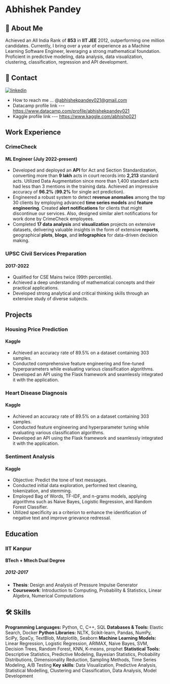 
# Abhishek Pandey

## 🚀 About Me
Achieved an All India Rank of **853** in **IIT JEE** 2012, outperforming one million candidates. Currently, I bring over a year of experience as a Machine Learning Software Engineer, leveraging a strong mathematical foundation. Proficient in predictive modeling, data analysis, data visualization, clustering, classification, regression and API development.


## 🔗 Contact
[![linkedin](https://img.shields.io/badge/linkedin-0A66C2?style=for-the-badge&logo=linkedin&logoColor=white)](https://www.linkedin.com/in/abhishp021/)



- How to reach me ... @abhishekpandey021@gmail.com
- Datacamp profile link --- https://www.datacamp.com/profile/abhishekpandey021
- Kaggle profile link --- https://www.kaggle.com/abhishp021

## Work Experience

### CrimeCheck 
#### ML Engineer (July 2022-present)

- Developed and deployed an **API** for Act and Section Standardization, converting more than **9 lakh** acts in court records into **2,213** standard acts. Utilized Data Augmentation since more than 1,400 standard acts had less than 3 mentions in the training data. Achieved an impressive accuracy of **96.2%** (**99.2%** for single act prediction).
- Engineered a robust system to detect **revenue anomalies** among the top 30 clients by employing advanced **time series models** and **feature engineering**. Created **alert notifications** for clients that might discontinue our services. Also, designed similar alert notifications for work done by CrimeCheck employees.
- Completed **17 data analysis** and **visualization** projects on extensive datasets, delivering valuable insights in the form of extensive **reports**, geographical **plots**, **blogs**, and **infographics** for data-driven decision making.

### UPSC Civil Services Preparation
#### 2017-2022

- Qualified for CSE Mains twice (99th percentile).
- Achieved a deep understanding of mathematical concepts and their practical applications.
- Developed strong analytical and critical thinking skills through an extensive study of diverse subjects.


## Projects

### Housing Price Prediction
#### Kaggle

- Achieved an accuracy rate of 89.5% on a dataset containing 303 samples.
- Conducted comprehensive feature engineering and fine-tuned hyperparameters while evaluating various classification algorithms.
- Developed an API using the Flask framework and seamlessly integrated it with the application.

### Heart Disease Diagnosis
#### Kaggle

- Achieved an accuracy rate of 89.5% on a dataset containing 303 samples.
- Conducted feature engineering and hyperparameter tuning while evaluating various classification algorithms.
- Developed an API using the Flask framework and seamlessly integrated it with the application.

### Sentiment Analysis
#### Kaggle

- Objective: Predict the tone of text messages.
- Conducted initial data exploration, performed text cleaning, tokenization, and stemming.
- Employed Bag of Words, TF-IDF, and n-grams models, applying algorithms such as Naive Bayes, Logistic Regression, and Random Forest Classifier.
- Utilized specificity as a criterion to enhance the identification of negative text and improve grievance redressal.
## Education
### IIT Kanpur
#### BTech + Mtech Dual Degree
##### 2012-2017

- **Thesis**: Design and Analysis of Pressure Impulse Generator
- **Coursework**: Introduction to Computing, Probability & Statistics, Linear Algebra, Numerical Computations
## 🛠 Skills

**Programming Languages:** Python, C, C++, SQL
**Databases & Tools:** Elastic Search, Docker
**Python Libraries:** NLTK, Scikit-learn, Pandas, NumPy, SciPy, SpaCy, TextBlob, Matplotlib, Seaborn
**Machine Learning Models:** Linear Regression, Logistic Regression, ARIMAX, Naive Bayes, SVM, Decision Trees, Random Forest, KNN, K-means, prophet
**Statistical Tools:** Descriptive Statistics, Predictive Modeling, Bayesian Statistics, Probability Distributions, Dimensionality Reduction, Sampling Methods, Time Series Modeling, A/B Testing
**Key skills**: Data Visualization, Predictive Analysis, Statistical Modelling, Clustering and Classification, Data Analysis, Model Development




<!---
abhishp021/abhishp021 is a ✨ special ✨ repository because its `README.md` (this file) appears on your GitHub profile.
You can click the Preview link to take a look at your changes.
--->
